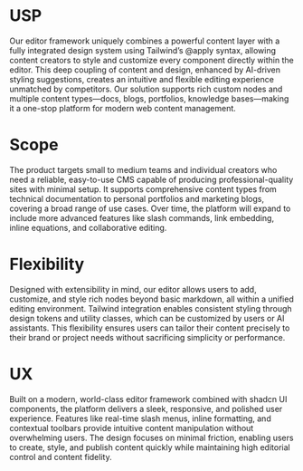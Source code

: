 # USP

Our editor framework uniquely combines a powerful content layer with a fully integrated design system using Tailwind’s @apply syntax, allowing content creators to style and customize every component directly within the editor. This deep coupling of content and design, enhanced by AI-driven styling suggestions, creates an intuitive and flexible editing experience unmatched by competitors. Our solution supports rich custom nodes and multiple content types—docs, blogs, portfolios, knowledge bases—making it a one-stop platform for modern web content management.

# Scope

The product targets small to medium teams and individual creators who need a reliable, easy-to-use CMS capable of producing professional-quality sites with minimal setup. It supports comprehensive content types from technical documentation to personal portfolios and marketing blogs, covering a broad range of use cases. Over time, the platform will expand to include more advanced features like slash commands, link embedding, inline equations, and collaborative editing.

# Flexibility

Designed with extensibility in mind, our editor allows users to add, customize, and style rich nodes beyond basic markdown, all within a unified editing environment. Tailwind integration enables consistent styling through design tokens and utility classes, which can be customized by users or AI assistants. This flexibility ensures users can tailor their content precisely to their brand or project needs without sacrificing simplicity or performance.

# UX

Built on a modern, world-class editor framework combined with shadcn UI components, the platform delivers a sleek, responsive, and polished user experience. Features like real-time slash menus, inline formatting, and contextual toolbars provide intuitive content manipulation without overwhelming users. The design focuses on minimal friction, enabling users to create, style, and publish content quickly while maintaining high editorial control and content fidelity.
